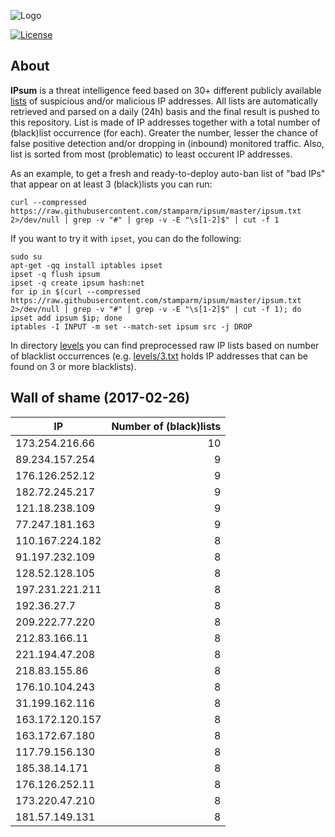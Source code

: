 ![Logo](logo.png)

[![License](https://img.shields.io/badge/license-Public_domain-red.svg)](https://wiki.creativecommons.org/wiki/Public_domain)

About
----

**IPsum** is a threat intelligence feed based on 30+ different publicly available [lists](https://github.com/stamparm/maltrail) of suspicious and/or malicious IP addresses. All lists are automatically retrieved and parsed on a daily (24h) basis and the final result is pushed to this repository. List is made of IP addresses together with a total number of (black)list occurrence (for each). Greater the number, lesser the chance of false positive detection and/or dropping in (inbound) monitored traffic. Also, list is sorted from most (problematic) to least occurent IP addresses.

As an example, to get a fresh and ready-to-deploy auto-ban list of "bad IPs" that appear on at least 3 (black)lists you can run:

```
curl --compressed https://raw.githubusercontent.com/stamparm/ipsum/master/ipsum.txt 2>/dev/null | grep -v "#" | grep -v -E "\s[1-2]$" | cut -f 1
```

If you want to try it with `ipset`, you can do the following:

```
sudo su
apt-get -qq install iptables ipset
ipset -q flush ipsum
ipset -q create ipsum hash:net
for ip in $(curl --compressed https://raw.githubusercontent.com/stamparm/ipsum/master/ipsum.txt 2>/dev/null | grep -v "#" | grep -v -E "\s[1-2]$" | cut -f 1); do ipset add ipsum $ip; done
iptables -I INPUT -m set --match-set ipsum src -j DROP
```

In directory [levels](levels) you can find preprocessed raw IP lists based on number of blacklist occurrences (e.g. [levels/3.txt](levels/3.txt) holds IP addresses that can be found on 3 or more blacklists).

Wall of shame (2017-02-26)
----

|IP|Number of (black)lists|
|---|--:|
173.254.216.66|10
89.234.157.254|9
176.126.252.12|9
182.72.245.217|9
121.18.238.109|9
77.247.181.163|9
110.167.224.182|8
91.197.232.109|8
128.52.128.105|8
197.231.221.211|8
192.36.27.7|8
209.222.77.220|8
212.83.166.11|8
221.194.47.208|8
218.83.155.86|8
176.10.104.243|8
31.199.162.116|8
163.172.120.157|8
163.172.67.180|8
117.79.156.130|8
185.38.14.171|8
176.126.252.11|8
173.220.47.210|8
181.57.149.131|8
